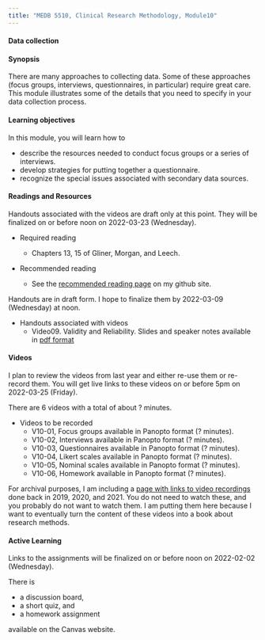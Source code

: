 ```yaml
---
title: "MEDB 5510, Clinical Research Methodology, Module10"
---
```


#### Data collection

#### Synopsis

There are many approaches to collecting data. Some of these approaches (focus groups, interviews, questionnaires, in particular) require great care. This module illustrates some of the details that you need to specify in your data collection process.

#### Learning objectives

In this module, you will learn how to

+ describe the resources needed to conduct focus groups or a series of interviews.
+ develop strategies for putting together a questionnaire.
+ recognize the special issues associated with secondary data sources.


#### Readings and Resources

Handouts associated with the videos are draft only at this point. They will be finalized on or before noon on 2022-03-23 (Wednesday).

+ Required reading
  + Chapters 13, 15 of Gliner, Morgan, and Leech.

+ Recommended reading
  + See the [recommended reading page][git2] on my github site.

Handouts are in draft form. I hope to finalize them by 2022-03-09 (Wednesday) at noon.

+ Handouts associated with videos
  + Video09. Validity and Reliability. Slides and speaker notes available in [pdf format][git1]

#### Videos

I plan to review the videos from last year and either re-use them or re-record them. You will get live links to these videos on or before 5pm on 2022-03-25 (Friday).

There are 6 videos with a total of about ? minutes.

+ Videos to be recorded
  + V10-01, Focus groups available in Panopto format (? minutes).
  + V10-02, Interviews available in Panopto format (? minutes).
  + V10-03, Questionnaires available in Panopto format (? minutes).
  + V10-04, Likert scales available in Panopto format (? minutes).
  + V10-05, Nominal scales available in Panopto format (? minutes).
  + V10-06, Homework available in Panopto format (? minutes).

For archival purposes, I am including a [page with links to video recordings][git0] done back in 2019, 2020, and 2021. You do not need to watch these, and you probably do not want to watch them. I am putting them here because I want to eventually turn the content of these videos into a book about research methods.

#### Active Learning

Links to the assignments will be finalized on or before noon on 2022-02-02 (Wednesday).

There is

+ a discussion board,
+ a short quiz, and
+ a homework assignment

available on the Canvas website.

[git0]: https://github.com/pmean/classes/blob/master/clinical-research-methodology/modules/5510-99-videos.md
[git1]: https://github.com/pmean/classes/blob/master/clinical-research-methodology/results/video10-slides-and-speaker-notes.pdf
[git2]: https://github.com/pmean/classes/blob/master/clinical-research-methodology/modules/5510-99-readings.md
